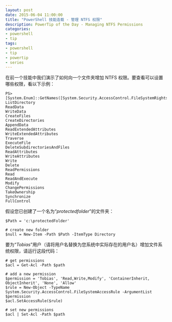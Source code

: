 ```yaml
---
layout: post
date: 2015-06-04 11:00:00
title: "PowerShell 技能连载 - 管理 NTFS 权限"
description: PowerTip of the Day - Managing NTFS Permissions
categories:
- powershell
- tip
tags:
- powershell
- tip
- powertip
- series
---
```

在前一个技能中我们演示了如何向一个文件夹增加 NTFS 权限。要查看可以设置哪些权限，看以下示例：

    PS> [System.Enum]::GetNames([System.Security.AccessControl.FileSystemRights])
    ListDirectory
    ReadData
    WriteData
    CreateFiles
    CreateDirectories
    AppendData
    ReadExtendedAttributes
    WriteExtendedAttributes
    Traverse
    ExecuteFile
    DeleteSubdirectoriesAndFiles
    ReadAttributes
    WriteAttributes
    Write
    Delete
    ReadPermissions
    Read
    ReadAndExecute
    Modify
    ChangePermissions
    TakeOwnership
    Synchronize
    FullControl

假设您已创建了一个名为“_protectedfolder_”的文件夹：

    $Path = 'c:\protectedFolder'
    
    # create new folder
    $null = New-Item -Path $Path -ItemType Directory

要为“_Tobias_”用户（请将用户名替换为您系统中实际存在的用户名）增加文件系统权限，请运行这段代码：

    # get permissions
    $acl = Get-Acl -Path $path
    
    # add a new permission
    $permission = 'Tobias', 'Read,Write,Modify', 'ContainerInherit, ObjectInherit', 'None', 'Allow'
    $rule = New-Object -TypeName System.Security.AccessControl.FileSystemAccessRule -ArgumentList $permission
    $acl.SetAccessRule($rule)
    
    # set new permissions
    $acl | Set-Acl -Path $path

<!--本文国际来源：[Managing NTFS Permissions](http://community.idera.com/powershell/powertips/b/tips/posts/managing-ntfs-permissions)-->

